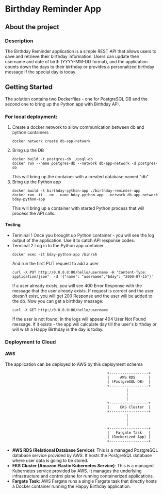 # Birthday Reminder App
## About the project
### Description
The Birthday Reminder application is a simple REST API that allows users to save and retrieve their birthday information. Users can update their username and date of birth (YYYY-MM-DD format), and the application counts down the days to their birthday or provides a personalized birthday message if the special day is today.

## Getting Started
The solution contains two Dockerfiles - one for PostgreSQL DB and the second one to bring up the Python app with Birthday API.
### For local deployment:
1. Create a docker network to allow communication between db and python containers
   ```
   docker network create db-app-network
   ```
2.  Bring up the DB
     ```
     docker build -t postgres-db ./psql-db
     docker run --name postgres-db --network db-app-network -d postgres-db
     ```
     This will bring up the container with a created database named "db"   
3. Bring up the Python app
   ```
   docker build -t birthday-python-app ./birthday-reminder-app
   docker run -it --rm --name bday-python-app --network db-app-network bday-python-app
   ```
   This will bring up a container with started Python process that will process the API calls.

#### Testing
* Terminal 1
  Once you brought up Python container - you will see the log output of the application. Use it to catch API response codes.
* Terminal 2
  Log in to the Python app container
  ```
  docker exec -it bday-python-app /bin/sh
  ```
  And run the first PUT request to add a user
  ```
  curl -X PUT http://0.0.0.0:80/hello/username -H "Content-Type: application/json"  -d '{"name": "username","bday": "2000-07-15"}'
  ```
  If a user already exists, you will see 400 Error Response with the message that the user already exists. If request is correct and the user doesn't exist, you will get 200 Response and the user will be added to the db.
  Now you can get a birthday message:
  ```
  curl -X GET http://0.0.0.0:80/hello/username
  ```
  If the user is not found, in the logs will appear 404 User Not Found message. If it exists - the app will calculate day till the user's birthday or will wish a Happy Birthday is the day is today.

### Deployment to Cloud
#### AWS
The application can be deployed to AWS by this deployment schema
```
                                               +------------------+
                                               |     AWS RDS      |
                                               | (PostgreSQL DB)  |
                                               +------------------+
                                                        |
                                                        |
                                                        |
                                               +------------------+
                                               |     EKS Cluster  |
                                               +------------------+
                                                        |
                                                        |
                                                        |
                                               +------------------+
                                               |   Fargate Task   |
                                               | (Dockerized App) |
                                               +------------------+
```
* **AWS RDS (Relational Database Service)**: This is a managed PostgreSQL database service provided by AWS. It hosts the PostgreSQL database where user data is going to be stored.
* **EKS Cluster (Amazon Elastic Kubernetes Service)**: This is a managed Kubernetes service provided by AWS. It manages the underlying infrastructure and control plane for running containerized applications.
* **Fargate Task**: AWS Fargate runs a single Fargate task that directly hosts a Docker container running the Happy Birthday application. 
